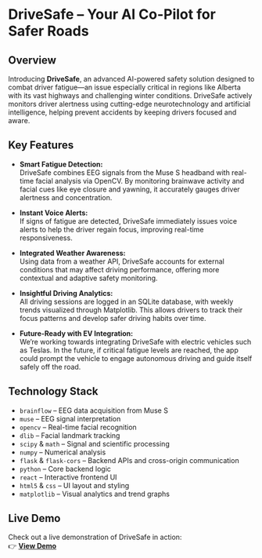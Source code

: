 # **DriveSafe – Your AI Co-Pilot for Safer Roads**

## **Overview**
Introducing **DriveSafe**, an advanced AI-powered safety solution designed to combat driver fatigue—an issue especially critical in regions like Alberta with its vast highways and challenging winter conditions. DriveSafe actively monitors driver alertness using cutting-edge neurotechnology and artificial intelligence, helping prevent accidents by keeping drivers focused and aware.

## **Key Features**
- **Smart Fatigue Detection:**  
  DriveSafe combines EEG signals from the Muse S headband with real-time facial analysis via OpenCV. By monitoring brainwave activity and facial cues like eye closure and yawning, it accurately gauges driver alertness and concentration.

- **Instant Voice Alerts:**  
  If signs of fatigue are detected, DriveSafe immediately issues voice alerts to help the driver regain focus, improving real-time responsiveness.

- **Integrated Weather Awareness:**  
  Using data from a weather API, DriveSafe accounts for external conditions that may affect driving performance, offering more contextual and adaptive safety monitoring.

- **Insightful Driving Analytics:**  
  All driving sessions are logged in an SQLite database, with weekly trends visualized through Matplotlib. This allows drivers to track their focus patterns and develop safer driving habits over time.

- **Future-Ready with EV Integration:**  
  We’re working towards integrating DriveSafe with electric vehicles such as Teslas. In the future, if critical fatigue levels are reached, the app could prompt the vehicle to engage autonomous driving and guide itself safely off the road.

## **Technology Stack**
- `brainflow` – EEG data acquisition from Muse S  
- `muse` – EEG signal interpretation  
- `opencv` – Real-time facial recognition  
- `dlib` – Facial landmark tracking  
- `scipy` & `math` – Signal and scientific processing  
- `numpy` – Numerical analysis  
- `flask` & `flask-cors` – Backend APIs and cross-origin communication  
- `python` – Core backend logic  
- `react` – Interactive frontend UI  
- `html5` & `css` – UI layout and styling  
- `matplotlib` – Visual analytics and trend graphs

## **Live Demo**
Check out a live demonstration of DriveSafe in action:  
👉 [**View Demo**](https://lnkd.in/gBqPs9mW)

